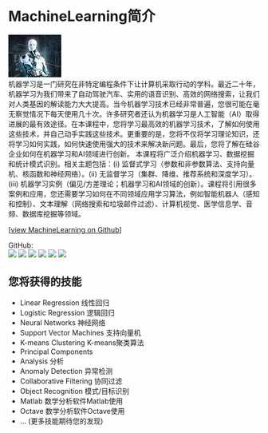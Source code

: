# MachineLearning简介

![Robot logo](amWiki/images/logo.png)  
机器学习是一门研究在非特定编程条件下让计算机采取行动的学科。最近二十年，机器学习为我们带来了自动驾驶汽车、实用的语音识别、高效的网络搜索，让我们对人类基因的解读能力大大提高。当今机器学习技术已经非常普遍，您很可能在毫无察觉情况下每天使用几十次。许多研究者还认为机器学习是人工智能（AI）取得进展的最有效途径。在本课程中，您将学习最高效的机器学习技术，了解如何使用这些技术，并自己动手实践这些技术。更重要的是，您将不仅将学习理论知识，还将学习如何实践，如何快速使用强大的技术来解决新问题。最后，您将了解在硅谷企业如何在机器学习和AI领域进行创新。 本课程将广泛介绍机器学习、数据挖掘和统计模式识别。相关主题包括：(i) 监督式学习（参数和非参数算法、支持向量机、核函数和神经网络）。(ii) 无监督学习（集群、降维、推荐系统和深度学习）。(iii) 机器学习实例（偏见/方差理论；机器学习和AI领域的创新）。课程将引用很多案例和应用，您还需要学习如何在不同领域应用学习算法，例如智能机器人（感知和控制）、文本理解（网络搜索和垃圾邮件过滤）、计算机视觉、医学信息学、音频、数据库挖掘等领域。

[[view MachineLearning on Github](https://github.com/hongyuXie/hongyuXie.github.io)]

GitHub:  
[![](https://img.shields.io/github/stars/hongyuXie/hongyuXie.github.io.svg?style=social&label=Star)](https://github.com/hongyuXie/hongyuXie.github.io " GitHub Stars")
[![](https://img.shields.io/github/forks/hongyuXie/hongyuXie.github.io.svg?style=social&label=Fork)](https://github.com/hongyuXie/hongyuXie.github.io "GitHub Forks")
[![](https://img.shields.io/github/watchers/hongyuXie/hongyuXie.github.io.svg?style=social&label=Watch)](https://github.com/hongyuXie/hongyuXie.github.io "GitHub Watch")
[![](https://img.shields.io/github/issues-raw/hongyuXie/hongyuXie.github.io.svg)](https://github.com/hongyuXie/hongyuXie.github.io  "GitHub Open Issues")
[![](https://img.shields.io/github/issues-closed-raw/hongyuXie/hongyuXie.github.io.svg)](https://github.com/hongyuXie/hongyuXie.github.io "GitHub Closed Issues")
[![](https://img.shields.io/github/contributors/hongyuXie/hongyuXie.github.io.svg)](https://github.com/hongyuXie/hongyuXie.github.io "GitHub Contributors")  

## 您将获得的技能
- Linear Regression 线性回归
- Logistic Regression 逻辑回归
- Neural Networks 神经网络
- Support Vector Machines 支持向量机
- K-means Clustering K-means聚类算法
- Principal Components
- Analysis 分析
- Anomaly Detection 异常检测
- Collaborative Filtering 协同过滤
- Object Recognition 模式/目标识别
- Matlab 数学分析软件Matlab使用
- Octave 数学分析软件Octave使用
- ... (更多技能期待您的发现)
